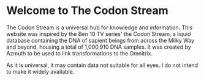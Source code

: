 # Welcome to The Codon Stream
The Codon Stream is a universal hub for knowledge and information. This website was inspired by the Ben 10 TV series' the Codon Stream, a liquid database containing the DNA of sapient beings from across the Milky Way and beyond, housing a total of 1,000,910 DNA samples. It was created by Azmuth to be used to link transformations to the Omnitrix.

As it is universal, it may contain data not suitable for all eyes. I do not intend to make it widely available.
